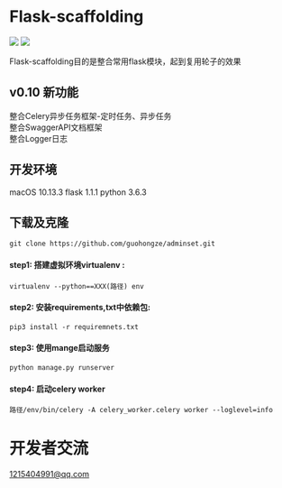 # Flask-scaffolding
![](https://img.shields.io/badge/version-0.1-green.svg) ![](https://img.shields.io/badge/build-developing-blue.svg)

Flask-scaffolding目的是整合常用flask模块，起到复用轮子的效果<br>

## v0.10 新功能
整合Celery异步任务框架-定时任务、异步任务<br>
整合SwaggerAPI文档框架<br>
整合Logger日志<br>


## 开发环境
macOS 10.13.3 flask 1.1.1 python 3.6.3<br>

## 下载及克隆
```
git clone https://github.com/guohongze/adminset.git
```

#### step1: 搭建虚拟环境virtualenv :
```
virtualenv --python==XXX(路径) env
```
#### step2: 安装requirements,txt中依赖包:
```
pip3 install -r requiremnets.txt 
```
#### step3: 使用mange启动服务
```
python manage.py runserver  
```
#### step4: 启动celery worker
 ```
路径/env/bin/celery -A celery_worker.celery worker --loglevel=info
```

# 开发者交流
1215404991@qq.com<br>


